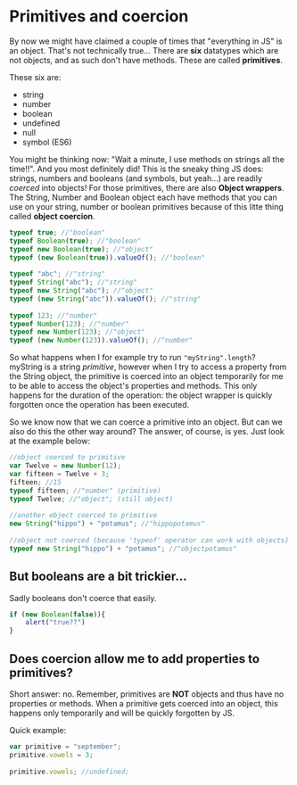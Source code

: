 Primitives and coercion
===

By now we might have claimed a couple of times that "everything in JS" is an object. That's not technically true... There are **six** datatypes which are not objects, and as such don't have methods. These are called **primitives**. 

These six are: 
+ string
+ number
+ boolean
+ undefined
+ null
+ symbol (ES6)

You might be thinking now: "Wait a minute, I use methods on strings all the time!!". And you most definitely did! This is the sneaky thing JS does: strings, numbers and booleans (and symbols, but yeah...) are readily _coerced_ into objects! For those primitives, there are also **Object wrappers**. The String, Number and Boolean object each have methods that you can use on your string, number or boolean primitives because of this litte thing called **object coercion**.

```javascript
typeof true; //"boolean"
typeof Boolean(true); //"boolean"
typeof new Boolean(true); //"object"
typeof (new Boolean(true)).valueOf(); //"boolean"
 
typeof "abc"; //"string"
typeof String("abc"); //"string"
typeof new String("abc"); //"object"
typeof (new String("abc")).valueOf(); //"string"
 
typeof 123; //"number"
typeof Number(123); //"number"
typeof new Number(123); //"object"
typeof (new Number(123)).valueOf(); //"number"
```

So what happens when I for example try to run `"myString".length`? myString is a string _primitive_, however when I try to access a property from the String object, the primitive is coerced into an object temporarily for me to be able to access the object's properties and methods. This only happens for the duration of the operation: the object wrapper is quickly forgotten once the operation has been executed.

So we know now that we can coerce a primitive into an object. But can we also do this the other way around? The answer, of course, is yes. Just look at the example below:

```javascript
//object coerced to primitive 
var Twelve = new Number(12); 
var fifteen = Twelve + 3; 
fifteen; //15
typeof fifteen; //"number" (primitive)
typeof Twelve; //"object"; (still object)
 
//another object coerced to primitive
new String("hippo") + "potamus"; //"hippopotamus" 
 
//object not coerced (because 'typeof' operator can work with objects)
typeof new String("hippo") + "potamus"; //"objectpotamus"
```

But booleans are a bit trickier...
----

Sadly booleans don't coerce that easily. 

```javascript
if (new Boolean(false)){
    alert("true??")
}
```

Does coercion allow me to add properties to primitives?
----

Short answer: no. Remember, primitives are **NOT** objects and thus have no properties or methods. When a primitive gets coerced into an object, this happens only temporarily and will be quickly forgotten by JS. 

Quick example:

```javascript
var primitive = "september";
primitive.vowels = 3;
 
primitive.vowels; //undefined;
``` 